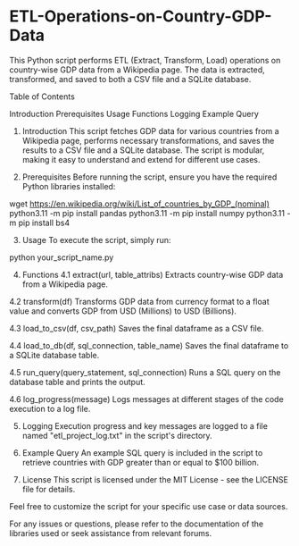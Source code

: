 # ETL-Operations-on-Country-GDP-Data
This Python script performs ETL (Extract, Transform, Load) operations on country-wise GDP data from a Wikipedia page. The data is extracted, transformed, and saved to both a CSV file and a SQLite database.

Table of Contents

Introduction
Prerequisites
Usage
Functions
Logging
Example Query

1. Introduction <a name="introduction"></a>
This script fetches GDP data for various countries from a Wikipedia page, performs necessary transformations, and saves the results to a CSV file and a SQLite database. The script is modular, making it easy to understand and extend for different use cases.


3. Prerequisites <a name="prerequisites"></a>
Before running the script, ensure you have the required Python libraries installed:

wget https://en.wikipedia.org/wiki/List_of_countries_by_GDP_(nominal)
python3.11 -m pip install pandas
python3.11 -m pip install numpy
python3.11 -m pip install bs4

3. Usage <a name="usage"></a>
To execute the script, simply run: 


  python your_script_name.py

4. Functions <a name="functions"></a>
4.1 extract(url, table_attribs)
Extracts country-wise GDP data from a Wikipedia page.

4.2 transform(df)
Transforms GDP data from currency format to a float value and converts GDP from USD (Millions) to USD (Billions).

4.3 load_to_csv(df, csv_path)
Saves the final dataframe as a CSV file.

4.4 load_to_db(df, sql_connection, table_name)
Saves the final dataframe to a SQLite database table.

4.5 run_query(query_statement, sql_connection)
Runs a SQL query on the database table and prints the output.

4.6 log_progress(message)
Logs messages at different stages of the code execution to a log file.

5. Logging <a name="logging"></a>
Execution progress and key messages are logged to a file named "etl_project_log.txt" in the script's directory.

6. Example Query <a name="example-query"></a>
An example SQL query is included in the script to retrieve countries with GDP greater than or equal to $100 billion.

7. License <a name="license"></a>
This script is licensed under the MIT License - see the LICENSE file for details.

Feel free to customize the script for your specific use case or data sources.

For any issues or questions, please refer to the documentation of the libraries used or seek assistance from relevant forums.
